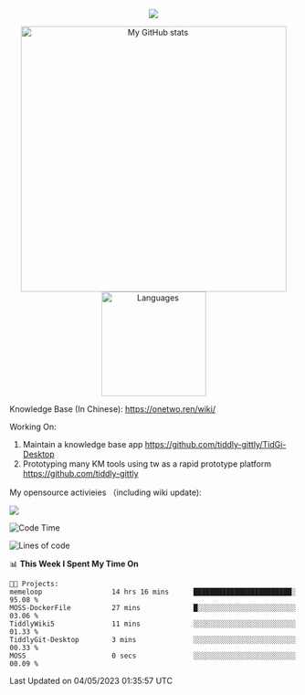 <a href="https://github.com/linonetwo">
    <p align="center">
        <img src="https://github-profile-trophy.vercel.app/?username=linonetwo&column=7&theme=onedark"/>
    </p>
</a>
<a align="center" href="https://github.com/linonetwo">
  <p align="center">
    <img src="https://github-readme-stats.vercel.app/api?username=linonetwo&show_icons=true&count_private=true" alt="My GitHub stats" width="465"/>
    <img src="https://github-readme-stats.vercel.app/api/top-langs/?username=linonetwo&layout=compact&langs_count=10" alt="Languages" height="183">
  </p>
</a>

Knowledge Base (In Chinese): https://onetwo.ren/wiki/

Working On: 

1. Maintain a knowledge base app https://github.com/tiddly-gittly/TidGi-Desktop
1. Prototyping many KM tools using tw as a rapid prototype platform https://github.com/tiddly-gittly

My opensource activieies （including wiki update):

![](https://visitor-badge.glitch.me/badge?page_id=linonetwo.linonetwo)

<!--START_SECTION:waka-->
![Code Time](http://img.shields.io/badge/Code%20Time-1%2C709%20hrs%2017%20mins-blue)

![Lines of code](https://img.shields.io/badge/From%20Hello%20World%20I%27ve%20Written-47.1%20million%20lines%20of%20code-blue)

📊 **This Week I Spent My Time On** 

```text
🐱‍💻 Projects: 
memeloop                 14 hrs 16 mins      ████████████████████████░   95.08 % 
MOSS-DockerFile          27 mins             █░░░░░░░░░░░░░░░░░░░░░░░░   03.06 % 
TiddlyWiki5              11 mins             ░░░░░░░░░░░░░░░░░░░░░░░░░   01.33 % 
TiddlyGit-Desktop        3 mins              ░░░░░░░░░░░░░░░░░░░░░░░░░   00.33 % 
MOSS                     0 secs              ░░░░░░░░░░░░░░░░░░░░░░░░░   00.09 % 
```


 Last Updated on 04/05/2023 01:35:57 UTC
<!--END_SECTION:waka-->
